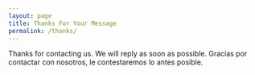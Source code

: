 ```yaml
---
layout: page
title: Thanks For Your Message
permalink: /thanks/
---
```


Thanks for contacting us. We will reply as soon as possible.
Gracias por contactar con nosotros, le contestaremos lo antes posible.
